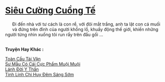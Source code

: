 <a href="https://truyentiki.com/sieu-cuong-cuong-te.33773/" title="Siêu Cường Cuồng Tế"><h1>Siêu Cường Cuồng Tế</h1></a><div style="display:table"><img align="right" style="float: left; padding: 10px;" src="https://truyentiki.com/images/story/200x260/33773.jpg" alt="">Đi đến nhà với tư cách là con rể, với đôi mắt trắng, anh ta lật con cá muối và đứng trên đỉnh của người khổng lồ, khuấy động thế giới, khiến những người từng nhìn xuống tôi run rẩy trên đầu gối ...</div><p><br><b>Truyện Hay Khác :</b></p><a href="https://truyentiki.com/toan-cau-tai-van.33772/" alt="Toàn Cầu Tài Vận">Toàn Cầu Tài Vận</a><br/><a href="https://www.scoop.it/topic/nownovels/p/4118846059/2020/06/03/truyen-su-mau-co-cai-cuc-pham-muoi-muoi" alt="Sư Mẫu Có Cái Cực Phẩm Muội Muội">Sư Mẫu Có Cái Cực Phẩm Muội Muội</a><br/><a href="https://github.com/nownovels/top500/tree/master/truyenhay/33793/" alt="Lánh Đời Y Thần">Lánh Đời Y Thần</a><br/><a href="https://www.pinterest.com/pin/594756694531616638" alt="Tinh Linh Chi Huy Đêm Sáng Sớm">Tinh Linh Chi Huy Đêm Sáng Sớm</a><br/>